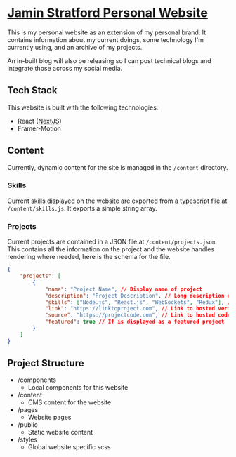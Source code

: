 # [Jamin Stratford Personal Website](https://www.jaminstratford.com/)

This is my personal website as an extension of my personal brand. It contains information about my current doings, some technology I'm currently using, and an archive of my projects.

An in-built blog will also be releasing so I can post technical blogs and integrate those across my social media.

## Tech Stack

This website is built with the following technologies:

-   React ([NextJS](https://nextjs.org/))
-   Framer-Motion

## Content

Currently, dynamic content for the site is managed in the `/content` directory.

### Skills

Current skills displayed on the website are exported from a typescript file at `/content/skills.js`. It exports a simple string array.

### Projects

Current projects are contained in a JSON file at `/content/projects.json`. This contains all the information on the project and the website handles rendering where needed, here is the schema for the file.

```json
{
    "projects": [
        {
            "name": "Project Name", // Display name of project
            "description": "Project Description", // Long description of project
            "skills": ["Node.js", "React.js", "WebSockets", "Redux"], // Array of skills used
            "link": "https://linktoproject.com", // Link to hosted verion (if any)
            "source": "https://projectcode.com", // Link to hosted code
            "featured": true // If is displayed as a featured project
        }
    ]
}
```

## Project Structure

-   /components
    -   Local components for this website
-   /content
    -   CMS content for the website
-   /pages
    -   Website pages
-   /public
    -   Static website content
-   /styles
    -   Global website specific scss
